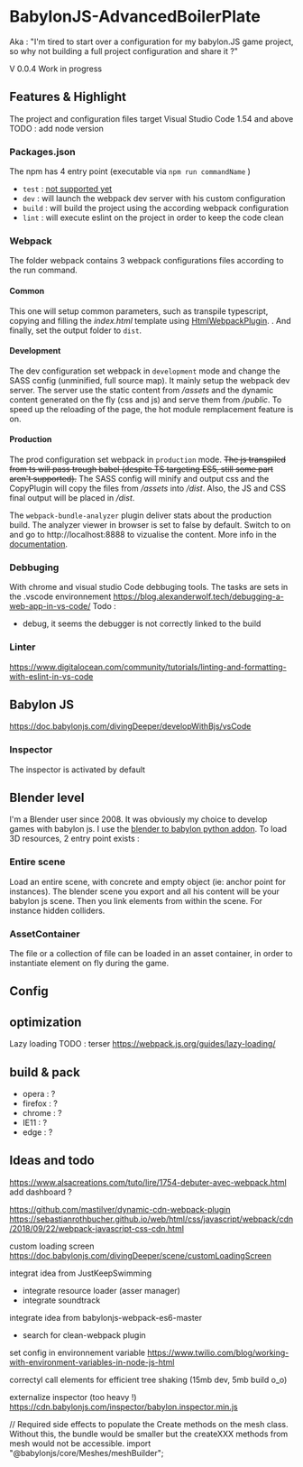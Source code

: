 # BabylonJS-AdvancedBoilerPlate
Aka : "I'm tired to start over a configuration for my babylon.JS game project, so why not building a full project configuration and share it ?"

V 0.0.4
Work in progress

## Features & Highlight

The project and configuration files target Visual Studio Code 1.54 and above TODO : add node version

### Packages.json
The npm has 4 entry point (executable via `npm run commandName` )
- `test` : [not supported yet](https://www.youtube.com/watch?v=Qaks25zJlcw)
- `dev` : will launch the webpack dev server with his custom configuration
- `build` : will build the project using the according webpack configuration
- `lint` : will execute eslint on the project in order to keep the code clean

### Webpack
The folder webpack contains 3 webpack configurations files according to the run command. 
#### Common
This one will setup common parameters, such as transpile typescript, copying and filling the *index.html* template using [HtmlWebpackPlugin](https://github.com/jantimon/html-webpack-plugin). . And finally, set the output folder to `dist`.
#### Development
The dev configuration set webpack in `development` mode and change the SASS config (unminified, full source map). It mainly setup the webpack dev server. The server use the static content from */assets* and the dynamic content generated on the fly (css and js) and serve them from */public*.
To speed up the reloading of the page, the hot module remplacement feature is on.
#### Production
The prod configuration set webpack in `production` mode. ~~The js transpiled from ts will pass trough babel (despite TS targeting ES5, still some part aren't supported).~~ The SASS config will minify and output css and the CopyPlugin will copy the files from */assets* into */dist*. Also, the JS and CSS final output will be placed in */dist*. 

The `webpack-bundle-analyzer` plugin deliver stats about the production build. The analyzer viewer in browser is set to false by default. Switch to on and go to http://localhost:8888 to vizualise the content. More info in the [documentation]( https://www.npmjs.com/package/webpack-bundle-analyzer).

### Debbuging 
With chrome and visual studio Code debbuging tools. The tasks are sets in the .vscode environnement
https://blog.alexanderwolf.tech/debugging-a-web-app-in-vs-code/
Todo :
- debug, it seems the debugger is not correctly linked to the build

### Linter
https://www.digitalocean.com/community/tutorials/linting-and-formatting-with-eslint-in-vs-code

## Babylon JS

https://doc.babylonjs.com/divingDeeper/developWithBjs/vsCode
### Inspector
The inspector is activated by default

## Blender level 
I'm a Blender user since 2008. It was obviously my choice to develop games with babylon js. 
I use the [blender to babylon python addon](https://doc.babylonjs.com/extensions/Exporters/Blender). To load 3D resources, 2 entry point exists :

### Entire scene
Load an entire scene, with concrete and empty object (ie: anchor point for instances). The blender scene you export and all his content will be your babylon js scene. Then you link elements from within the scene. For instance hidden colliders.

### AssetContainer
The file or a collection of file can be loaded in an asset container, in order to instantiate element on fly during the game.

## Config


## optimization 
Lazy loading
TODO : terser 
https://webpack.js.org/guides/lazy-loading/

## build & pack
- opera : ?
- firefox : ?
- chrome : ?
- IE11 : ?
- edge : ?

## Ideas and todo
https://www.alsacreations.com/tuto/lire/1754-debuter-avec-webpack.html add dashboard ?

https://github.com/mastilver/dynamic-cdn-webpack-plugin
https://sebastianrothbucher.github.io/web/html/css/javascript/webpack/cdn/2018/09/22/webpack-javascript-css-cdn.html

custom loading screen
https://doc.babylonjs.com/divingDeeper/scene/customLoadingScreen



integrat idea from JustKeepSwimming
- integrate resource loader (asser manager)
- integrate soundtrack

integrate idea from babylonjs-webpack-es6-master
- search for clean-webpack plugin

set config in environnement variable
https://www.twilio.com/blog/working-with-environment-variables-in-node-js-html

correctyl call elements for efficient tree shaking (15mb dev, 5mb build o_o)

externalize inspector (too heavy !)
https://cdn.babylonjs.com/inspector/babylon.inspector.min.js

// Required side effects to populate the Create methods on the mesh class. Without this, the bundle would be smaller but the createXXX methods from mesh would not be accessible.
import "@babylonjs/core/Meshes/meshBuilder";

